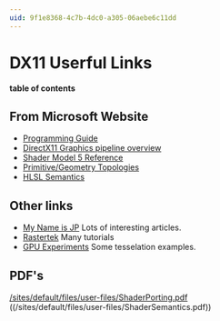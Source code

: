 ```yaml
---
uid: 9f1e8368-4c7b-4dc0-a305-06aebe6c11dd
---
```


# DX11 Userful Links
**table of contents**  


## From Microsoft Website
* <a href="http://msdn.microsoft.com/en-us/library/windows/desktop/ff476345(v=vs.85).aspx" class="extURL" target="_blank">Programming Guide</a>  
* <a href="http://msdn.microsoft.com/en-us/library/windows/desktop/ff476882(v=vs.85).aspx" class="extURL" target="_blank">DirectX11 Graphics pipeline overview</a>  
* <a href="http://msdn.microsoft.com/en-us/library/windows/desktop/ff471356(v=vs.85).aspx" class="extURL" target="_blank">Shader Model 5 Reference</a>  
* <a href="http://msdn.microsoft.com/en-us/library/windows/desktop/bb205124%28v=vs.85%29.aspx" class="extURL" target="_blank">Primitive/Geometry Topologies</a>  
* <a href="http://msdn.microsoft.com/en-us/library/windows/desktop/bb509647%28v=vs.85%29.aspx" class="extURL" target="_blank">HLSL Semantics</a>  

## Other links
* <a href="http://mynameismjp.wordpress.com/" class="extURL" target="_blank">My Name is JP</a> Lots of interesting articles.  
* <a href="http://rastertek.com/tutindex.html" class="extURL" target="_blank">Rastertek</a> Many tutorials  
* <a href="http://gpuexperiments.blogspot.com" class="extURL" target="_blank">GPU Experiments</a> Some tesselation examples.  

## PDF's
[/sites/default/files/user-files/ShaderPorting.pdf](https://vvvv.org/sites/default/files/user-files/ShaderPorting.pdf)  
((/sites/default/files/user-files/ShaderSemantics.pdf))